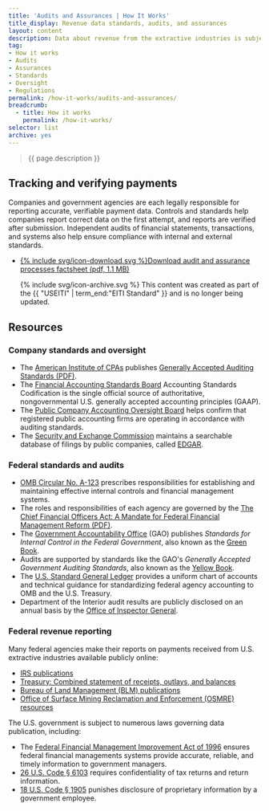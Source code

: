 ```yaml
---
title: 'Audits and Assurances | How It Works'
title_display: Revenue data standards, audits, and assurances
layout: content
description: Data about revenue from the extractive industries is subject to a number of controls, standards, and regulations in the United States. Companies and governments are accountable to internal and external oversight that ensures correct reporting and publication of payments.
tag:
- How it works
- Audits
- Assurances
- Standards
- Oversight
- Regulations
permalink: /how-it-works/audits-and-assurances/
breadcrumb:
  - title: How it works
    permalink: /how-it-works/
selector: list
archive: yes
---
```


> {{ page.description }}

## Tracking and verifying payments

Companies and government agencies are each legally responsible for reporting accurate, verifiable payment data. Controls and standards help companies report correct data on the first attempt, and reports are verified after submission. Independent audits of financial statements, transactions, and systems also help ensure compliance with internal and external standards.

<ul class="downloads-download_links list-unstyled">
  <li><a href="{{site.baseurl}}/downloads/USEITI_budget-audit-factsheet_2017-08-09.pdf">{% include svg/icon-download.svg %}Download audit and assurance processes factsheet (pdf, 1.1 MB)</a>
    <p class="para-sm">{% include svg/icon-archive.svg %} This content was created as part of the {{ "USEITI" | term_end:"EITI Standard" }} and is no longer being updated.</p>
  </li>
</ul>

## Resources

### Company standards and oversight

* The [American Institute of CPAs](http://www.aicpa.org/Pages/default.aspx) publishes [Generally Accepted Auditing Standards (PDF)](http://www.aicpa.org/Research/Standards/AuditAttest/DownloadableDocuments/AU-00150.pdf).
* The [Financial Accounting Standards Board](http://www.fasb.org/jsp/FASB/Page/LandingPage&cid=1175805317350) Accounting Standards Codification is the single official source of authoritative, nongovernmental U.S. generally accepted accounting principles (GAAP).
* The [Public Company Accounting Oversight Board](https://pcaobus.org/Pages/default.aspx) helps confirm that registered public accounting firms are operating in accordance with auditing standards.
* The [Security and Exchange Commission](https://www.sec.gov/) maintains a searchable database of filings by public companies, called [EDGAR](https://www.sec.gov/edgar/searchedgar/companysearch.html).

### Federal standards and audits

- [OMB Circular No. A-123](https://obamawhitehouse.archives.gov/omb/circulars_a123_rev) prescribes responsibilities for establishing and maintaining effective internal controls and financial management systems.
- The roles and responsibilities of each agency are governed by the [The Chief Financial Officers Act: A Mandate for Federal Financial Management Reform (PDF)](http://www.gao.gov/special.pubs/af12194.pdf).
- The [Government Accountability Office](http://www.gao.gov/) (GAO) publishes _Standards for Internal Control in the Federal Government_, also known as the [Green Book](http://www.gao.gov/greenbook/overview).
- Audits are supported by standards like the GAO's _Generally Accepted Government Auditing Standards_, also known as the [Yellow Book](http://www.gao.gov/yellowbook/overview).
- The [U.S. Standard General Ledger](https://www.fiscal.treasury.gov/fsreports/ref/ussgl/ussgl_home.htm) provides a uniform chart of accounts and technical guidance for standardizing federal agency accounting to OMB and the U.S. Treasury.
- Department of the Interior audit results are publicly disclosed on an annual basis by the [Office of Inspector General](https://www.doioig.gov/reports).

### Federal revenue reporting

Many federal agencies make their reports on payments received from U.S. extractive industries available publicly online:

- [IRS publications](https://www.irs.gov/publications/)
- [Treasury: Combined statement of receipts, outlays, and balances](https://www.fiscal.treasury.gov/fsreports/rpt/combStmt/current_rpt.htm)
- [Bureau of Land Management (BLM) publications](https://www.blm.gov/learn/blm-library/agency-publications)
- [Office of Surface Mining Reclamation and Enforcement (OSMRE) resources](http://www.osmre.gov/resources/InformationFor.shtm)

The U.S. government is subject to numerous laws governing data publication, including:

- The [Federal Financial Management Improvement Act of 1996](https://obamawhitehouse.archives.gov/omb/financial_ffs_ffmia) ensures federal financial managements systems provide accurate, reliable, and timely information to government managers.
- [26 U.S. Code § 6103](https://www.law.cornell.edu/uscode/text/26/6103) requires confidentiality of tax returns and return information.
- [18 U.S. Code § 1905](https://www.law.cornell.edu/uscode/text/18/1905) punishes disclosure of proprietary information by a government employee.
